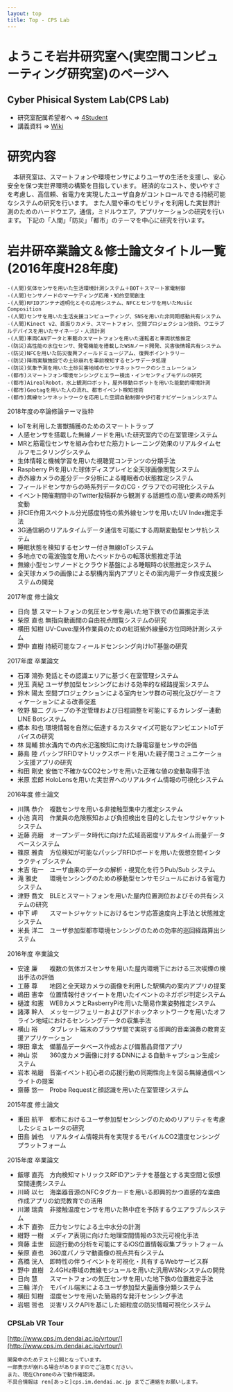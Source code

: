 ```yaml
---
layout: top
title: Top - CPS Lab
---
```


# ようこそ岩井研究室へ(実空間コンピューティング研究室)のページへ

## Cyber Phisical System Lab(CPS Lab)


- 研究室配属希望者へ ⇒ [4Student](/4student)
- 講義資料 ⇒ [Wiki](https://github.com/cpslab/cpslab.github.io/wiki/%E5%B2%A9%E4%BA%95%E7%A0%94-%E8%AC%9B%E7%BE%A9%E8%B3%87%E6%96%99)

# 研究内容

　本研究室は、スマートフォンや環境センサによりユーザの生活を支援し、安心安全を保つ実世界環境の構築を目指しています。
経済的なコスト、使いやすさを考慮し、高信頼、省電力を実現したユーザ自身がコントロールできる持続可能なシステムの研究を行います。
また人間や車のモビリティを利用した実世界計測のためのハードウエア，通信，ミドルウエア，アプリケーションの研究を行います。
下記の「人間」「防災」「都市」のテーマを中心に研究を行います。


# 岩井研卒業論文＆修士論文タイトル一覧(2016年度H28年度)

```text
-(人間)気体センサを用いた生活環境計測システム＋BOT＋スマート家電制御
-(人間)センサノードのマーケティング応用・知的空間創生
-(人間)RFIDアンテナ透明化とその応用システム、NFCとセンサを用いたMusic Composition
-(人間)センサを用いた生活支援コンピューティング、SNSを用いた非同期感動共有システム
-(人間)Kinect v2、首振りカメラ、スマートフォン、空間プロジェクション技術、ウエラブルデバイスを用いたサイネージ・人流計測
-(人間)車両CANデータと車載のスマートフォンを用いた運転者と車両状態推定
-(防災)高性能の水位センサ、発電機能を搭載したWSNノード開発、災害後情報共有システム
-(防災)NFCを用いた防災復興フィールドミュージアム、復興ポイントラリー
-(防災)降雨実験施設での土砂崩れを事前検知するセンサデータ処理
-(防災)気象予測を用いた土砂災害地域のセンサネットワークのシミュレーション
-(都市)スマートフォン環境センシングとエラー検出・インセンティブモデルの研究
-(都市)AirealRobot，水上観測ロボット，屋外移動ロボットを用いた能動的環境計測
-(都市)Geotagを用いた人の流れ、都市イベント検知技術
-(都市)無線センサネットワークを応用した空調自動制御や歩行者ナビゲーションシステム
```
2018年度の卒論修論テーマ抜粋
- IoTを利用した害獣捕獲のためのスマートトラップ
- 人感センサを搭載した無線ノードを用いた研究室内での在室管理システム
- MRと筋電位センサを組み合わせた筋力トレーニング効果のリアルタイムセルフモニタリングシステム
- 生体情報と機械学習を用いた視聴覚コンテンツの分類手法
- Raspberry Piを用いた球体ディスプレイと全天球画像閲覧システム
- 赤外線カメラの差分データ分析による睡眠者の状態推定システム
- フィールドセンサからの時系列データのCG・グラフでの可視化システム
- イベント開催期間中のTwitter投稿群から観測する話題性の高い要素の時系列変動
- 非CIE作用スペクトル分光感度特性の紫外線センサを用いたUV Index推定手法
- 3G通信網のリアルタイムデータ通信を可能にする周期変動型センサ杭システム
- 睡眠状態を検知するセンサー付き無線IoTシステム
- 多地点での電波強度を用いたベッドからの転落状態推定手法
- 無線小型センサノードとクラウド基盤による睡眠時の状態推定システム
- 全天球カメラの画像による駅構内案内アプリとその案内用データ作成支援システムの開発

2017年度 修士論文
- 日向 慧    スマートフォンの気圧センサを用いた地下鉄での位置推定手法
- 柴原 直也  無指向動画間の自由視点閲覧システムの研究
- 横田 知樹  UV-Cuve:屋外作業員のための紅斑紫外線量6方位同時計測システム
- 野中 直樹  持続可能なフィールドセンシング向けIoT基盤の研究


2017年度 卒業論文

- 石澤 鴻弥  発話とその認識エリアに基づく在室管理システム
- 児玉 真紀  ユーザ参加型センシングにおける効率的な経路提案システム
- 鈴木 陽太  空間プロジェクションによる室内センサ群の可視化及びゲーミフィケーションによる改善促進
- 牧野 駿二  グループの予定管理および日程調整を可能にするカレンダー連動LINE Botシステム
- 橋本 和也  環境情報を自然に伝達するカスタマイズ可能なアンビエントIoTデバイスの研究
- 林 晃輔    排水溝内での内水氾濫検知に向けた静電容量センサの評価
- 藤島 陸    パッシブRFIDマトリックスボードを用いた親子間コミュニケーション支援アプリの研究
- 和田 剛史  安価で不確かなCO2センサを用いた正確な値の変動取得手法
- 米原 宏郎  HoloLensを用いた実世界へのリアルタイム情報の可視化システム


2016年度 修士論文

- 川隅 恭介　複数センサを用いる非接触型集中力推定システム
- 小池 真司　作業員の危険察知および負担検出を目的としたセンサジャケットシステム
- 近藤 亮磨　オープンデータ時代に向けた広域高密度リアルタイム雨量データベースシステム
- 篠原 雅貴　方位検知が可能なパッシブRFIDボードを用いた仮想空間インタラクティブシステム
- 末吉 佑一　ユーザ由来のデータの解析・視覚化を行うPub/Sub システム
- 滝 雅史　　環境センシングのための移動型センサモジュールにおける省電力システム
- 津野 喬文　BLEとスマートフォンを用いた屋内位置測位およびその共有システムの研究
- 中下 岬　　スマートジャケットにおけるセンサ応答速度向上手法と状態推定システム
- 米長 洋二　ユーザ参加型都市環境センシングのための効率的巡回経路算出システム

2016年度 卒業論文

- 安達 廉　　複数の気体ガスセンサを用いた屋内環境下における三次喫煙の検出手法の評価
- 工藤 尊　　地図と全天球カメラの画像を利用した駅構内の案内アプリの提案
- 嶋田 憲幸　位置情報付きツイートを用いたイベントのネガポジ判定システム
- 樋渡 和憲　WEBカメラとRasberryPiを用いた簡易作業姿勢推定システム
- 諸澤 幹人　メッセージフェリーおよびアドホックネットワークを用いたオフライン地域におけるセンシングデータの収集手法
- 横山 裕　　タブレット端末のブラウザ間で実現する即興的音楽演奏の教育支援アプリケーション
- 塚田 章太　備蓄品データベース作成および備蓄品貸借アプリ
- 神山 崇　　360度カメラ画像に対するDNNによる自動キャプション生成システム
- 岩本 祐磨　音楽イベント初心者の応援行動の同期性向上を図る無線通信ペンライトの提案
- 齋藤 悠一　Probe Requestと顔認識を用いた在室管理システム

2015年度 修士論文

- 重田 航平　都市におけるユーザ参加型センシングのためのリアリティを考慮したシミュレータの研究
- 田島 誠也　リアルタイム情報共有を実現するモバイルCO2濃度センシングプラットフォーム


2015年度 卒業論文
- 飯塚 直亮　方向検知マトリックスRFIDアンテナを基盤とする実空間と仮想空間連携システム
- 川崎 以七　海楽器音源のNFCタグカードを用いる即興的かつ直感的な楽曲作成アプリの幼児教育での活用
- 川瀬 瑞貴　非接触温度センサを用いた熱中症を予防するウエアラブルシステム
- 木下 直弥　圧力センサによる土中水分の計測
- 紺野 一樹　メディア表現に向けた地理空間情報の3次元可視化手法
- 齊藤 圭世　回遊行動の分析を可能にするiOS位置情報収集プラットフォーム
- 柴原 直也　360度パノラマ動画像の視点共有システム
- 髙橋 洸人　即時性の伴うイベントを可視化・共有するWebサービス群
- 野中 直樹　2.4GHz帯域の無線モジュールを用いた汎用WSNシステムの開発
- 日向 慧　　スマートフォンの気圧センサを用いた地下鉄の位置推定手法
- 三輪 洋介　モバイル端末によるユーザ参加型大量画像分類システム
- 横田 知樹　湿度センサを用いた簡易的な発汗センシング手法
- 岩堀 哲也　災害リスクAPIを基にした細粒度の防災情報可視化システム

### CPSLab VR Tour

[http://www.cps.im.dendai.ac.jp/vrtour/](http://www.cps.im.dendai.ac.jp/vrtour/)

```text
開発中のためテスト公開となっています。
一部表示が崩れる場合がありますのでご注意ください。
また、現在Chromeのみで動作確認済。
不具合情報は ren[あっと]cps.im.dendai.ac.jp までご連絡をお願いします。
```

